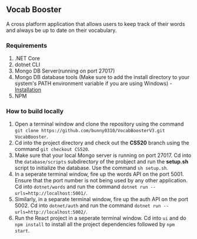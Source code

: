 ## Vocab Booster
A cross platform application that allows users to keep track of their words and always be up to date on their vocabulary.

### Requirements
1. .NET Core
2. dotnet CLI
3. Mongo DB Server(running on port 27017)
4. Mongo DB database tools (Make sure to add the install directory to your system's PATH environment variable if you are using Windows) - [Installation](https://www.mongodb.com/docs/database-tools/installation/installation-windows/#installation)
5. NPM

### How to build locally

1. Open a terminal window and clone the repository using the command `git clone https://github.com/bunny0310/VocabBoosterV3.git VocabBooster`.
2. Cd into the project directory and check out the **CS520** branch using the command `git checkout CS520`.
3. Make sure that your local Mongo server is running on port 27017. Cd into the `database/scripts` subdirectory of the probject and run the **setup.sh** script to initialize the database. Use the command `sh setup.sh`.
4. In a seperate terminal window, fire up the words API on the port 5001. Ensure that the port number is not being used by any other application. Cd into `dotnet/words` and run the command `dotnet run --urls=http://localhost:5001/`.
5. Similarly, in a separate terminal window, fire up the auth API on the port 5002. Cd into `dotnet/auth` and run the command `dotnet run --urls=http://localhost:5002/`.
6. Run the React project in a seperate terminal window. Cd into `ui` and do `npm install` to install all the project dependencies followed by `npm start`.
